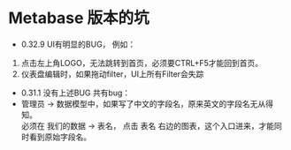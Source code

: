 # Metabase 版本的坑
* 0.32.9 UI有明显的BUG，
例如：
1. 点击左上角LOGO，无法跳转到首页，必须要CTRL+F5才能回到首页。
1. 仪表盘编辑时，如果拖动filter，UI上所有Filter会失踪
* 0.31.1 没有上述BUG
共有bug：
* 管理员 -> 数据模型中，如果写了中文的字段名，原来英文的字段名无从得知。  
必须在 我们的数据 -> 表名， 点击 表名 右边的图表，这个入口进来，才能同时看到原始字段名。
